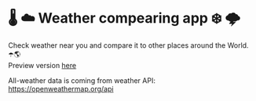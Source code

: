 # 🌡️ ☁️ Weather compearing app ❄️ 🌩️ 
Check weather near you and compare it to other places around the World. ☂️🌎 <br> 
Preview version [here](https://kristapsn.github.io/weather-new/) 

All-weather data is coming from weather API: https://openweathermap.org/api

